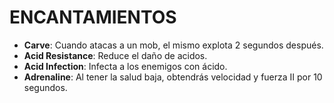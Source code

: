 # ENCANTAMIENTOS
- **Carve**: Cuando atacas a un mob, el mismo explota 2 segundos después.
- **Acid Resistance**: Reduce el daño de acidos.
- **Acid Infection**: Infecta a los enemigos con ácido.
- **Adrenaline**: Al tener la salud baja, obtendrás velocidad y fuerza II por 10 segundos.
